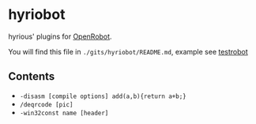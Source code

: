 # hyriobot
hyrious' plugins for [OpenRobot](https://github.com/RGSS3/openrobot).

You will find this file in `./gits/hyriobot/README.md`,
example see [testrobot](https://github.com/RGSS3/testrobot)

## Contents
- `-disasm [compile options] add(a,b){return a+b;}`
- `/deqrcode [pic]`
- `-win32const name [header]`
